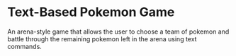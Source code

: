 # Text-Based Pokemon Game

An arena-style game that allows the user to choose a team of pokemon and battle through the remaining pokemon left in the arena using text commands. 
